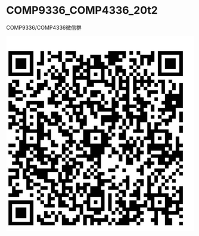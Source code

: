 # COMP9336_COMP4336_20t2
COMP9336/COMP4336微信群

![wechat](https://github.com/Er3dar/COMP9336_COMP4336_20t2/blob/master/COMP9336%204336%E5%BE%AE%E4%BF%A1%E7%BE%A4%E4%BA%8C%E7%BB%B4%E7%A0%81.png)
